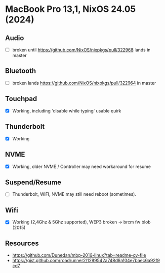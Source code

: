 # MacBook Pro 13,1, NixOS 24.05 (2024)

## Audio
 - [ ] broken until https://github.com/NixOS/nixpkgs/pull/322968 lands in master

## Bluetooth
 - [ ] broken lands https://github.com/NixOS/nixpkgs/pull/322964 in master

## Touchpad
 - [x] Working, including 'disable while typing' usable quirk

## Thunderbolt
 - [x] Working

## NVME
 - [x] Working, older NVME / Controller may need workaround for resume

## Suspend/Resume
 - [ ] Thunderbolt, WIFI, NVME may still need reboot (sometimes).

## Wifi
 - [x] Working (2,4Ghz & 5Ghz supported), WEP3 broken -> brcm fw blob (2015)

## Resources
- https://github.com/Dunedan/mbp-2016-linux?tab=readme-ov-file
- https://gist.github.com/roadrunner2/1289542a748d9a104e7baec6a92f9cd7
